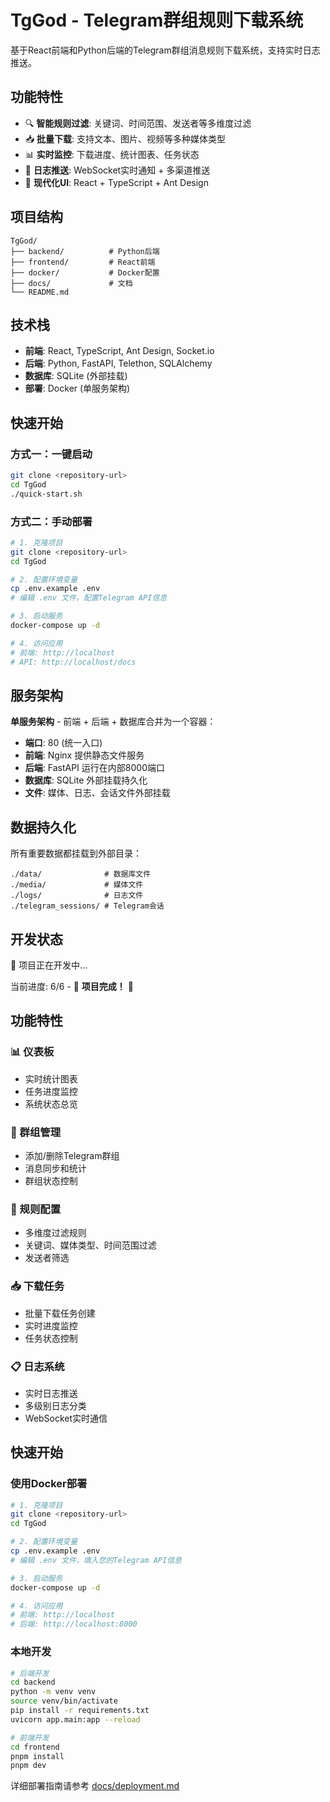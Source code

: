 # TgGod - Telegram群组规则下载系统

基于React前端和Python后端的Telegram群组消息规则下载系统，支持实时日志推送。

## 功能特性

- 🔍 **智能规则过滤**: 关键词、时间范围、发送者等多维度过滤
- 📥 **批量下载**: 支持文本、图片、视频等多种媒体类型
- 📊 **实时监控**: 下载进度、统计图表、任务状态
- 🔔 **日志推送**: WebSocket实时通知 + 多渠道推送
- 🎨 **现代化UI**: React + TypeScript + Ant Design

## 项目结构

```
TgGod/
├── backend/          # Python后端
├── frontend/         # React前端
├── docker/           # Docker配置
├── docs/             # 文档
└── README.md
```

## 技术栈

- **前端**: React, TypeScript, Ant Design, Socket.io
- **后端**: Python, FastAPI, Telethon, SQLAlchemy
- **数据库**: SQLite (外部挂载)
- **部署**: Docker (单服务架构)

## 快速开始

### 方式一：一键启动
```bash
git clone <repository-url>
cd TgGod
./quick-start.sh
```

### 方式二：手动部署
```bash
# 1. 克隆项目
git clone <repository-url>
cd TgGod

# 2. 配置环境变量
cp .env.example .env
# 编辑 .env 文件，配置Telegram API信息

# 3. 启动服务
docker-compose up -d

# 4. 访问应用
# 前端: http://localhost
# API: http://localhost/docs
```

## 服务架构

**单服务架构** - 前端 + 后端 + 数据库合并为一个容器：
- **端口**: 80 (统一入口)
- **前端**: Nginx 提供静态文件服务
- **后端**: FastAPI 运行在内部8000端口
- **数据库**: SQLite 外部挂载持久化
- **文件**: 媒体、日志、会话文件外部挂载

## 数据持久化

所有重要数据都挂载到外部目录：
```
./data/              # 数据库文件
./media/             # 媒体文件
./logs/              # 日志文件
./telegram_sessions/ # Telegram会话
```

## 开发状态

🚧 项目正在开发中...

当前进度: 6/6 - 🎉 **项目完成！** 🎉

## 功能特性

### 📊 仪表板
- 实时统计图表
- 任务进度监控
- 系统状态总览

### 👥 群组管理
- 添加/删除Telegram群组
- 消息同步和统计
- 群组状态控制

### 🔧 规则配置
- 多维度过滤规则
- 关键词、媒体类型、时间范围过滤
- 发送者筛选

### 📥 下载任务
- 批量下载任务创建
- 实时进度监控
- 任务状态控制

### 📋 日志系统
- 实时日志推送
- 多级别日志分类
- WebSocket实时通信

## 快速开始

### 使用Docker部署

```bash
# 1. 克隆项目
git clone <repository-url>
cd TgGod

# 2. 配置环境变量
cp .env.example .env
# 编辑 .env 文件，填入您的Telegram API信息

# 3. 启动服务
docker-compose up -d

# 4. 访问应用
# 前端: http://localhost
# 后端: http://localhost:8000
```

### 本地开发

```bash
# 后端开发
cd backend
python -m venv venv
source venv/bin/activate
pip install -r requirements.txt
uvicorn app.main:app --reload

# 前端开发
cd frontend
pnpm install
pnpm dev
```

详细部署指南请参考 [docs/deployment.md](docs/deployment.md)